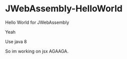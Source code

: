 # JWebAssembly-HelloWorld
Hello World for JWebAssembly

Yeah

Use java 8

So im working on jsx AGAAGA.
